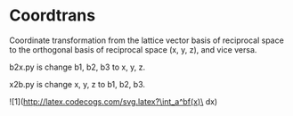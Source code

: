 # Coordtrans
Coordinate transformation from the lattice vector basis of reciprocal space to the orthogonal basis of reciprocal space (x, y, z), and vice versa.

b2x.py is change b1, b2, b3 to x, y, z.

x2b.py is change x, y, z to b1, b2, b3.

![1](http://latex.codecogs.com/svg.latex?\int_a^bf(x)\ dx)
